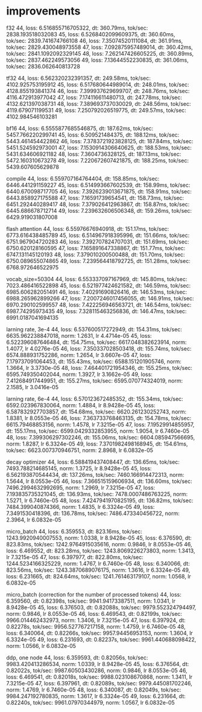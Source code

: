 # improvements

f32
44, loss: 6.516855716705322, dt: 360.79ms, tok/sec: 2838.193518032083
45, loss: 6.5268402099609375, dt: 360.60ms, tok/sec: 2839.741674766108
46, loss: 7.35074520111084, dt: 361.91ms, tok/sec: 2829.430048973558
47, loss: 7.092875957489014, dt: 360.42ms, tok/sec: 2841.1092092329145
48, loss: 7.262147426605225, dt: 360.89ms, tok/sec: 2837.462249573056
49, loss: 7.13644552230835, dt: 361.06ms, tok/sec: 2836.062640813728

tf32
44, loss: 6.562320232391357, dt: 249.58ms, tok/sec: 4102.925753195912
45, loss: 6.517680644989014, dt: 248.01ms, tok/sec: 4128.855193841374
46, loss: 7.399937629699707, dt: 248.76ms, tok/sec: 4116.472913977042
47, loss: 7.174116611480713, dt: 247.78ms, tok/sec: 4132.621397038731
48, loss: 7.389693737030029, dt: 248.56ms, tok/sec: 4119.679071199531
49, loss: 7.250792026519775, dt: 249.57ms, tok/sec: 4102.984546103281

bf16
44, loss: 6.5555877685546875, dt: 187.62ms, tok/sec: 5457.766220299741
45, loss: 6.509521484375, dt: 188.12ms, tok/sec: 5443.461454422862
46, loss: 7.3783721923828125, dt: 187.84ms, tok/sec: 5451.524592973001
47, loss: 7.1530914306640625, dt: 188.53ms, tok/sec: 5431.634606921182
48, loss: 7.3604736328125, dt: 187.13ms, tok/sec: 5472.160310673278
49, loss: 7.220672607421875, dt: 188.25ms, tok/sec: 5439.607605629878

compile
44, loss: 6.559707164764404, dt: 158.85ms, tok/sec: 6446.441291159227
45, loss: 6.514993667602539, dt: 158.99ms, tok/sec: 6440.670098717705
46, loss: 7.3926239013671875, dt: 158.91ms, tok/sec: 6443.858927175588
47, loss: 7.16591739654541, dt: 158.73ms, tok/sec: 6451.292440289417
48, loss: 7.379026412963867, dt: 158.87ms, tok/sec: 6445.686678712714
49, loss: 7.239632606506348, dt: 159.26ms, tok/sec: 6429.919031807008

flash attention
44, loss: 6.55976676940918, dt: 151.17ms, tok/sec: 6773.616438485789
45, loss: 6.514967918395996, dt: 151.66ms, tok/sec: 6751.967904720283
46, loss: 7.392707824707031, dt: 151.69ms, tok/sec: 6750.620128160595
47, loss: 7.165891647338867, dt: 151.77ms, tok/sec: 6747.131145120193
48, loss: 7.379010200500488, dt: 151.70ms, tok/sec: 6750.089655074865
49, loss: 7.239564418792725, dt: 151.28ms, tok/sec: 6768.972646522975

vocab_size=50304
44, loss: 6.553337097167969, dt: 145.80ms, tok/sec: 7023.486416522898
45, loss: 6.521977424621582, dt: 146.59ms, tok/sec: 6985.606282051491
46, loss: 7.40291690826416, dt: 146.53ms, tok/sec: 6988.265962899266
47, loss: 7.2007246017456055, dt: 146.91ms, tok/sec: 6970.290102599557
48, loss: 7.422256946563721, dt: 146.54ms, tok/sec: 6987.74295973435
49, loss: 7.328115463256836, dt: 146.47ms, tok/sec: 6991.0187041694135

larning rate, 3e-4
44, loss: 6.537600517272949, dt: 154.31ms, tok/sec: 6635.962238847018, norm: 1.2631, lr 4.4714e-05
45, loss: 6.522396087646484, dt: 154.75ms, tok/sec: 6617.048382623914, norm: 1.4077, lr 4.0276e-05
46, loss: 7.350337028503418, dt: 155.74ms, tok/sec: 6574.888931752286, norm: 1.2654, lr 3.6607e-05
47, loss: 7.179737091064453, dt: 155.43ms, tok/sec: 6588.151201905746, norm: 1.3664, lr 3.3730e-05
48, loss: 7.464401721954346, dt: 155.25ms, tok/sec: 6595.749350402044, norm: 1.3927, lr 3.1662e-05
49, loss: 7.412684917449951, dt: 155.27ms, tok/sec: 6595.070774324019, norm: 2.1585, lr 3.0416e-05

larning rate, 6e-4
44, loss: 6.570123672485352, dt: 155.34ms, tok/sec: 6592.023967830064, norm: 1.4884, lr 8.9428e-05
45, loss: 6.587832927703857, dt: 154.68ms, tok/sec: 6620.261230252743, norm: 1.8381, lr 8.0553e-05
46, loss: 7.363733768463135, dt: 154.78ms, tok/sec: 6615.79468853156, norm: 1.4578, lr 7.3215e-05
47, loss: 7.19529914855957, dt: 155.17ms, tok/sec: 6599.0429332853955, norm: 1.9054, lr 6.7460e-05
48, loss: 7.399306297302246, dt: 155.06ms, tok/sec: 6604.085947566695, norm: 1.8287, lr 6.3324e-05
49, loss: 7.3701982498168945, dt: 154.61ms, tok/sec: 6623.007370946751, norm: 2.8968, lr 6.0832e-05

decay optimizer
44, loss: 6.588419437408447, dt: 136.65ms, tok/sec: 7493.788214685145, norm: 1.3725, lr 8.9428e-05
45, loss: 6.562193870544434, dt: 137.26ms, tok/sec: 7460.166914472313, norm: 1.5644, lr 8.0553e-05
46, loss: 7.366515159606934, dt: 136.60ms, tok/sec: 7496.2994632992695, norm: 1.2969, lr 7.3215e-05
47, loss: 7.193835735321045, dt: 136.93ms, tok/sec: 7478.0007486763225, norm: 1.5271, lr 6.7460e-05
48, loss: 7.4247941970825195, dt: 136.82ms, tok/sec: 7484.399040874366, norm: 1.4835, lr 6.3324e-05
49, loss: 7.3491530418396, dt: 136.78ms, tok/sec: 7486.473340456722, norm: 2.3964, lr 6.0832e-05

micro_batch
44, loss: 6.359553, dt: 823.16ms, tok/sec: 1243.9920940007553, norm: 1.0338, lr 8.9428e-05
45, loss: 6.376590, dt: 823.83ms, tok/sec: 1242.9764915035616, norm: 0.9846, lr 8.0553e-05
46, loss: 6.469552, dt: 823.28ms, tok/sec: 1243.8069226273803, norm: 1.3413, lr 7.3215e-05
47, loss: 6.397977, dt: 822.80ms, tok/sec: 1244.5234166325229, norm: 1.4767, lr 6.7460e-05
48, loss: 6.340066, dt: 823.56ms, tok/sec: 1243.3870689076175, norm: 1.3616, lr 6.3324e-05
49, loss: 6.231665, dt: 824.64ms, tok/sec: 1241.761463179107, norm: 1.0568, lr 6.0832e-05

micro_batch (correction for the number of processed tokens)
44, loss: 6.359560, dt: 0.82398s, tok/sec: 9941.94173387511, norm: 1.0341, lr 8.9428e-05
45, loss: 6.376503, dt: 0.82088s, tok/sec: 9979.552324794497, norm: 0.9846, lr 8.0553e-05
46, loss: 6.469543, dt: 0.82199s, tok/sec: 9966.014462432973, norm: 1.3406, lr 7.3215e-05
47, loss: 6.397924, dt: 0.82278s, tok/sec: 9956.527767217158, norm: 1.4759, lr 6.7460e-05
48, loss: 6.340064, dt: 0.82266s, tok/sec: 9957.94456953153, norm: 1.3604, lr 6.3324e-05
49, loss: 6.231693, dt: 0.82237s, tok/sec: 9961.440688098422, norm: 1.0566, lr 6.0832e-05

ddp, one node
44, loss: 6.359593, dt: 0.82056s, tok/sec: 9983.420413286534, norm: 1.0339, lr 8.9428e-05
45, loss: 6.376564, dt: 0.82022s, tok/sec: 9987.60503430286, norm: 0.9846, lr 8.0553e-05
46, loss: 6.469541, dt: 0.82018s, tok/sec: 9988.023108670868, norm: 1.3411, lr 7.3215e-05
47, loss: 6.397961, dt: 0.82089s, tok/sec: 9979.445081702246, norm: 1.4769, lr 6.7460e-05
48, loss: 6.340087, dt: 0.82049s, tok/sec: 9984.247192780835, norm: 1.3617, lr 6.3324e-05
49, loss: 6.231664, dt: 0.82240s, tok/sec: 9961.07970344979, norm: 1.0567, lr 6.0832e-05
